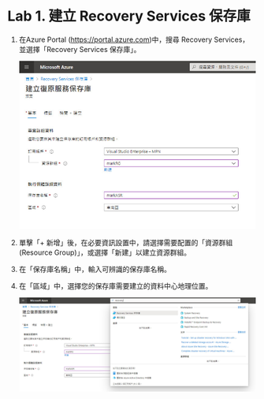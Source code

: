 # Lab 1. 建立 Recovery Services 保存庫

1. 在Azure Portal (https://portal.azure.com)中，搜尋 Recovery Services，並選擇「Recovery Services 保存庫」。<br>

     ![GITHUB](https://github.com/MarkChang-Core/ASR-VMWare/blob/main/Image/lab1-1.jpg)

2. 單擊「+ 新增」後，在必要資訊設置中，請選擇需要配置的「資源群組(Resource Group)」，或選擇「新建」以建立資源群組。<br>

3. 在「保存庫名稱」中，輸入可辨識的保存庫名稱。<br>

4. 在「區域」中，選擇您的保存庫需要建立的資料中心地理位置。<br>

     ![GITHUB](https://github.com/MarkChang-Core/ASR-VMWare/blob/main/Image/lab1-2.jpg)
